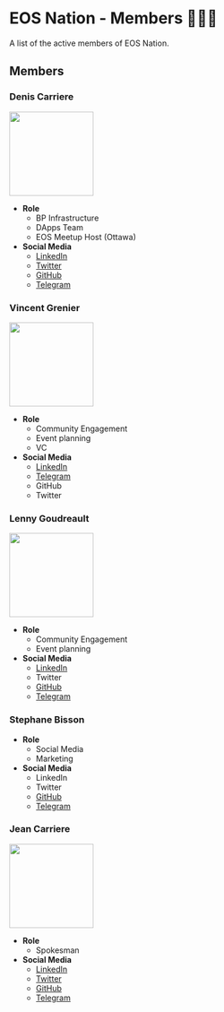 # EOS Nation - Members 👨‍👧‍👦

A list of the active members of EOS Nation.

## Members

### Denis Carriere

<img src="https://avatars2.githubusercontent.com/u/550895?s=460&v=4" height="150px" width="150px" />

- **Role**
  - BP Infrastructure
  - DApps Team
  - EOS Meetup Host (Ottawa)
- **Social Media**
  - [LinkedIn](https://www.linkedin.com/in/deniscarriere/)
  - [Twitter](https://twitter.com/DenisCarriere)
  - [GitHub](https://github.com/DenisCarriere)
  - [Telegram](https://t.me/DenisCarriere)

### Vincent Grenier

<img src="https://media.licdn.com/dms/image/C4E03AQEKt_te86ErJQ/profile-displayphoto-shrink_200_200/0?e=1525230000&v=alpha&t=_mr2eeL-YAc5rktXo65iv1hwW887ydjOH0XkINMGgpc" height="150px" width="150px" />

- **Role**
  - Community Engagement
  - Event planning
  - VC
- **Social Media**
  - [LinkedIn](https://www.linkedin.com/in/vincent-grenier-3565b492/)
  - [Telegram](https://t.me/Vincent9432)
  - GitHub
  - Twitter

### Lenny Goudreault

<img src="https://avatars0.githubusercontent.com/u/36977068?s=460&v=4" height="150px" width="150px" />

- **Role**
  - Community Engagement
  - Event planning
- **Social Media**
  - [LinkedIn](https://www.linkedin.com/in/lenny-goudreault-4a11b915a/)
  - Twitter
  - [GitHub](https://github.com/ntlfua)
  - [Telegram](https://t.me/LennyGeee)

### Stephane Bisson

- **Role**
  - Social Media
  - Marketing
- **Social Media**
  - LinkedIn
  - Twitter
  - [GitHub](https://github.com/Foutight)
  - [Telegram](https://t.me/Foutight)

### Jean Carriere

<img src="https://avatars0.githubusercontent.com/u/11860891?s=460&v=4" height="150px" width="150px" />

- **Role**
  - Spokesman
- **Social Media**
  - [LinkedIn](https://www.linkedin.com/in/jeancarriere1)
  - [Twitter](https://twitter.com/JeanCarriere)
  - [GitHub](https://github.com/JC0112)
  - [Telegram](https://t.me/jc0112)
